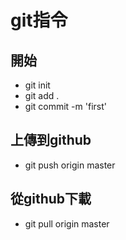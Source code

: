 # git指令
## 開始
- git init
- git add .
- git commit -m 'first'
## 上傳到github
- git push origin master
## 從github下載
- git pull origin master
